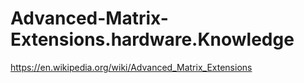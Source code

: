 # Advanced-Matrix-Extensions.hardware.Knowledge
https://en.wikipedia.org/wiki/Advanced_Matrix_Extensions
